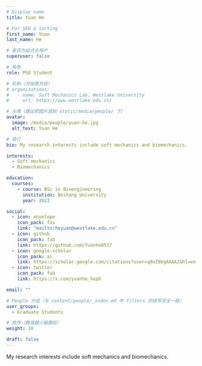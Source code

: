```yaml
---
# Display name
title: Yuan He

# For SEO & sorting
first_name: Yuan
last_name: He

# 是否为站点主用户
superuser: false

# 角色
role: PhD Student

# 机构（可按需开启）
# organizations:
#   - name: Soft Mechanics Lab, Westlake University
#     url: https://www.westlake.edu.cn/

# 头像（建议把图片放到 static/media/people/ 下）
avatar:
  image: /media/people/yuan-he.jpg
  alt_text: Yuan He

# 简介
bio: My research interests include soft mechanics and biomechanics.

interests:
  - Soft mechanics
  - Biomechanics

education:
  courses:
    - course: BSc in Bioengineering
      institution: Beihang University
      year: 2023

social:
  - icon: envelope
    icon_pack: fas
    link: "mailto:heyuan@westlake.edu.cn"
  - icon: github
    icon_pack: fab
    link: https://github.com/Yuanhe0517
  - icon: google-scholar
    icon_pack: ai
    link: https://scholar.google.com/citations?user=q8eZ8bgAAAAJ&hl=en
  - icon: twitter
    icon_pack: fab
    link: https://x.com/yuanhe_hepb

email: ""

# People 分组（与 content/people/_index.md 中 filters 的拼写完全一致）
user_groups:
  - Graduate Students

# 排序（数值越小越靠前）
weight: 10

draft: false
---
```

My research interests include soft mechanics and biomechanics.
